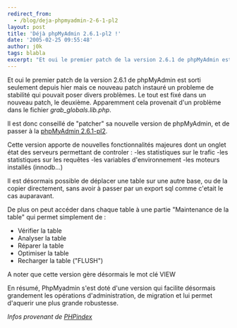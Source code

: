 ```yaml
---
redirect_from:
  - /blog/deja-phpmyadmin-2-6-1-pl2
layout: post
title: 'Déjà phpMyAdmin 2.6.1-pl2 !'
date: '2005-02-25 09:55:48'
author: j0k
tags: blabla
excerpt: "Et oui le premier patch de la version 2.6.1 de phpMyAdmin est sorti seulement depuis hier mais ce nouveau patch instauré un probleme de stabilité qui pouvait poser divers problèmes.   )   Le tout est fixé dans un nouveau patch, le deuxième.   Apparemment cela provenait d'un problème dans le fichier *grab_globals.lib.php*.  \n  \nIl est donc      …"
---
```


Et oui le premier patch de la version 2.6.1 de phpMyAdmin est sorti seulement depuis hier mais ce nouveau patch instauré un probleme de stabilité qui pouvait poser divers problèmes.      Le tout est fixé dans un nouveau patch, le deuxième.   Apparemment cela provenait d'un problème dans le fichier *grab_globals.lib.php*.

Il est donc conseillé de "patcher" sa nouvelle version de phpMyAdmin, et de passer à la [phpMyAdmin 2.6.1-pl2](http://www.phpmyadmin.net/home_page/downloads.php).

Cette version apporte de nouvelles fonctionnalités majeures dont un onglet état des serveurs permettant de controler :   -les statistiques sur le trafic   -les statistiques sur les requêtes   -les variables d'environnement   -les moteurs installés (innodb...)

Il est désormais possible de déplacer une table sur une autre base, ou de la copier directement, sans avoir à passer par un export sql comme c'etait le cas auparavant.

De plus on peut accéder dans chaque table à une partie "Maintenance de la table" qui permet simplement de :
* Vérifier la table
* Analyser la table
* Réparer la table
* Optimiser la table
* Recharger la table ("FLUSH")

A noter que cette version gère désormais le mot clé VIEW

En résumé, PhpMyadmin s'est doté d'une version qui facilite désormais grandement les opérations d'administration, de migration et lui permet d'aquerir une plus grande robustesse.

*Infos provenant de [PHPindex](http://www.phpindex.com/news/news_lire.php3?element=2768)*
